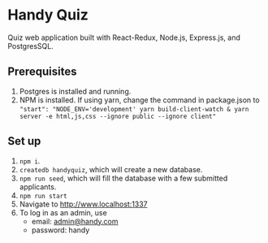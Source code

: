# Handy Quiz

Quiz web application built with React-Redux, Node.js, Express.js, and PostgresSQL.

## Prerequisites

1. Postgres is installed and running.
2. NPM is installed. If using yarn, change the command in package.json to `"start": "NODE_ENV='development' yarn build-client-watch & yarn server -e html,js,css --ignore public --ignore client"`


## Set up

1. `npm i`.
2. `createdb handyquiz`, which will create a new database.
3. `npm run seed`, which will fill the database with a few submitted applicants.
4. `npm run start`
5. Navigate to http://www.localhost:1337
6. To log in as an admin, use
   - email: admin@handy.com
   - password: handy
